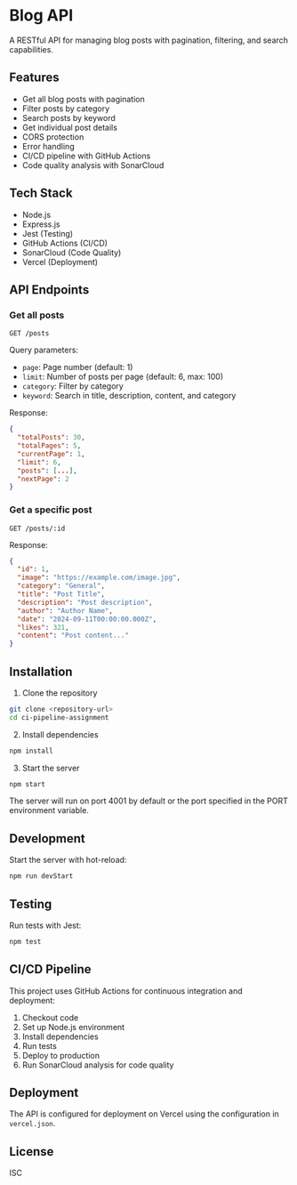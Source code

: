 # Blog API

A RESTful API for managing blog posts with pagination, filtering, and search capabilities.

## Features

- Get all blog posts with pagination
- Filter posts by category
- Search posts by keyword
- Get individual post details
- CORS protection
- Error handling
- CI/CD pipeline with GitHub Actions
- Code quality analysis with SonarCloud

## Tech Stack

- Node.js
- Express.js
- Jest (Testing)
- GitHub Actions (CI/CD)
- SonarCloud (Code Quality)
- Vercel (Deployment)

## API Endpoints

### Get all posts
```
GET /posts
```

Query parameters:
- `page`: Page number (default: 1)
- `limit`: Number of posts per page (default: 6, max: 100)
- `category`: Filter by category
- `keyword`: Search in title, description, content, and category

Response:
```json
{
  "totalPosts": 30,
  "totalPages": 5,
  "currentPage": 1,
  "limit": 6,
  "posts": [...],
  "nextPage": 2
}
```

### Get a specific post
```
GET /posts/:id
```

Response:
```json
{
  "id": 1,
  "image": "https://example.com/image.jpg",
  "category": "General",
  "title": "Post Title",
  "description": "Post description",
  "author": "Author Name",
  "date": "2024-09-11T00:00:00.000Z",
  "likes": 321,
  "content": "Post content..."
}
```

## Installation

1. Clone the repository
```bash
git clone <repository-url>
cd ci-pipeline-assignment
```

2. Install dependencies
```bash
npm install
```

3. Start the server
```bash
npm start
```

The server will run on port 4001 by default or the port specified in the PORT environment variable.

## Development

Start the server with hot-reload:
```bash
npm run devStart
```

## Testing

Run tests with Jest:
```bash
npm test
```

## CI/CD Pipeline

This project uses GitHub Actions for continuous integration and deployment:

1. Checkout code
2. Set up Node.js environment
3. Install dependencies
4. Run tests
5. Deploy to production
6. Run SonarCloud analysis for code quality

## Deployment

The API is configured for deployment on Vercel using the configuration in `vercel.json`.

## License

ISC